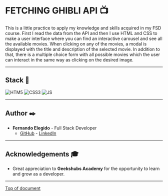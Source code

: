 # FETCHING GHIBLI API :tv:
This is a little practice to apply my knowledge and skills acquired in my FSD course.
First I read the data from the API and then I use HTML and CSS to make a user interface where you can find an interactive carousel and see all the available movies. When clicking on any of the movies, a modal is displayed with the title and description of the selected movie. In addition to that, there is a multiple choice form with all possible movies which the user can interact in the same way as clicking on the desired image. 

***
## Stack :wrench:

<img src="https://img.shields.io/badge/HTML5-FF8000?style=for-the-badge&logo=html5&logoColor=white" alt="HTM5" />
<img src="https://img.shields.io/badge/CSS3-0040FF?style=for-the-badge&logo=css3&logoColor=white" alt="CSS3" />
<img src="https://img.shields.io/badge/JAVASCRIPT-000000?style=for-the-badge&logo=javascript&logoColor=yelow" alt="JS" />

***
## Author :black_nib:
- **Fernando Elegido** - Full Stack Developer
  - [GitHub](https://github.com/ferelbue) - [LinkedIn](https://www.linkedin.com/in/ferelbue)
***
## Acknowledgements :mortar_board:

- Great appreciation to **Geekshubs Academy** for the opportunity to learn and grow as a developer.

***

[Top of document](#tv-interactiva-tv)